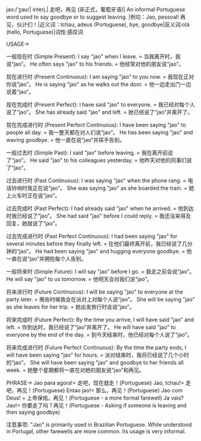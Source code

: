 jao:/ˈʒaʊ/| interj.| 走吧，再见 (非正式，葡萄牙语)| An informal Portuguese word used to say goodbye or to suggest leaving. |例句：Jao, pessoal!  再见，伙计们！|近义词：tchau, adeus (Portuguese), bye, goodbye|反义词:olá (hello, Portuguese)|词性:感叹词

USAGE->

一般现在时 (Simple Present):
I say "jao" when I leave. = 当我离开时，我说“jao”。
He often says "jao" to his friends. = 他经常对他的朋友说“jao”。

现在进行时 (Present Continuous):
I am saying "jao" to you now. = 我现在正对你说“jao”。
He is saying "jao" as he walks out the door. = 他一边走出门一边说着“jao”。

现在完成时 (Present Perfect):
I have said "jao" to everyone. = 我已经对每个人说了“jao”。
She has already said "jao" and left. = 她已经说了“jao”并离开了。

现在完成进行时 (Present Perfect Continuous):
I have been saying "jao" to people all day. = 我一整天都在对人们说“jao”。
He has been saying "jao" and waving goodbye. = 他一直在说“jao”并挥手告别。


一般过去时 (Simple Past):
I said "jao" before leaving. = 我在离开前说了“jao”。
He said "jao" to his colleagues yesterday. = 他昨天对他的同事们说了“jao”。

过去进行时 (Past Continuous):
I was saying "jao" when the phone rang. = 电话铃响时我正在说“jao”。
She was saying "jao" as she boarded the train. = 她上火车时正在说“jao”。

过去完成时 (Past Perfect):
I had already said "jao" when he arrived. = 他到达时我已经说了“jao”。
She had said "jao" before I could reply. = 我还没来得及回复，她就说了“jao”。

过去完成进行时 (Past Perfect Continuous):
I had been saying "jao" for several minutes before they finally left. = 在他们最终离开前，我已经说了几分钟的“jao”。
He had been saying "jao" and hugging everyone goodbye. = 他一直在说“jao”并拥抱每个人告别。


一般将来时 (Simple Future):
I will say "jao" before I go. = 我走之前会说“jao”。
He will say "jao" to us tomorrow. = 他明天会对我们说“jao”。

将来进行时 (Future Continuous):
I will be saying "jao" to everyone at the party later. = 晚些时候我会在派对上对每个人说“jao”。
She will be saying "jao" as she leaves for her trip. = 她出发旅行时会说“jao”。

将来完成时 (Future Perfect):
By the time you arrive, I will have said "jao" and left. = 你到达时，我已经说了“jao”并离开了。
He will have said "jao" to everyone by the end of the day. = 到今天结束时，他已经对每个人说了“jao”。

将来完成进行时 (Future Perfect Continuous):
By the time the party ends, I will have been saying "jao" for hours. = 派对结束时，我将已经说了几个小时的“jao”。
She will have been saying "jao" and goodbye to her friends all week. = 她整个星期都将一直在对她的朋友说“jao”和再见。


PHRASE->
Jao para agora!= 走吧，现在就走！(Portuguese)
Jao, tchau!= 走吧，再见！(Portuguese)
Entao jao!= 那么，再见！(Portuguese)
Jao com Deus! =  上帝保佑，再见！(Portuguese - a more formal farewell)
Ja vais? Jao!= 你要走了吗？再见！(Portuguese - Asking if someone is leaving and then saying goodbye)

注意事项:  "Jao" is primarily used in Brazilian Portuguese.  While understood in Portugal, other farewells are more common.  Its usage is very informal.
